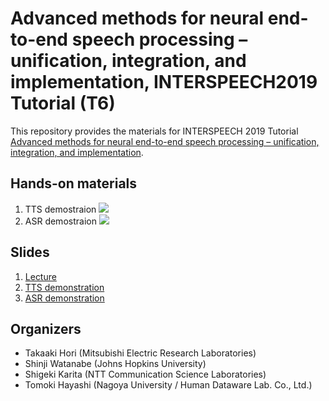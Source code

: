 # Advanced methods for neural end-to-end speech processing – unification, integration, and implementation, INTERSPEECH2019 Tutorial (T6)

This repository provides the materials for INTERSPEECH 2019 Tutorial [Advanced methods for neural end-to-end speech processing – unification, integration, and implementation](https://www.interspeech2019.org/program/tutorials/).

## Hands-on materials

1. TTS demostraion <a href="https://colab.research.google.com/github/espnet/interspeech2019-tutorial/blob/master/notebooks/interspeech2019_tts/interspeech2019_tts.ipynb" target="_blank"><img src ="https://colab.research.google.com/assets/colab-badge.svg"></a>
2. ASR demostraion <a href="https://colab.research.google.com/github/espnet/interspeech2019-tutorial/blob/master/notebooks/interspeech2019_asr/interspeech2019_asr.ipynb" target="_blank"><img src ="https://colab.research.google.com/assets/colab-badge.svg"></a>


## Slides

1. [Lecture]()
2. [TTS demonstration](https://nbviewer.jupyter.org/format/slides/github/espnet/interspeech2019-tutorial/blob/master/notebooks/interspeech2019_tts/interspeech2019_tts.ipynb)
3. [ASR demonstration](https://nbviewer.jupyter.org/format/slides/github/espnet/interspeech2019-tutorial/blob/master/notebooks/interspeech2019_asr/interspeech2019_asr.ipynb)


## Organizers

- Takaaki Hori (Mitsubishi Electric Research Laboratories)
- Shinji Watanabe (Johns Hopkins University)
- Shigeki Karita (NTT Communication Science Laboratories)
- Tomoki Hayashi (Nagoya University / Human Dataware Lab. Co., Ltd.)
